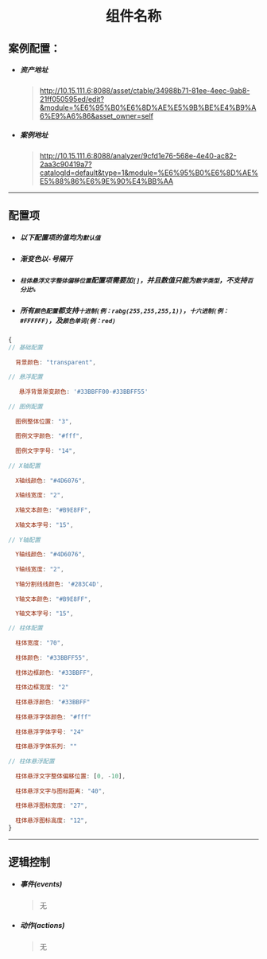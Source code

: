 <h1 align="center">组件名称</h1>

## 案例配置：

- ##### 资产地址

  > http://10.15.111.6:8088/asset/ctable/34988b71-81ee-4eec-9ab8-21ff050595ed/edit?&module=%E6%95%B0%E6%8D%AE%E5%9B%BE%E4%B9%A6%E9%A6%86&asset_owner=self

- ##### 案例地址

  > http://10.15.111.6:8088/analyzer/9cfd1e76-568e-4e40-ac82-2aa3c90419a7?catalogId=default&type=1&module=%E6%95%B0%E6%8D%AE%E5%88%86%E6%9E%90%E4%BB%AA

------

## 配置项

- ##### 以下配置项的值均为`默认值`

- ##### 渐变色以`-`号隔开

- ##### `柱体悬浮文字整体偏移位置`配置项需要加`[]`，并且数值只能为`数字类型`，不支持`百分比%`

- ##### 所有`颜色配置`都支持`十进制(例：rabg(255,255,255,1))`，`十六进制(例：#FFFFFF)`，及`颜色单词(例：red)`

```js
{
// 基础配置
    
  背景颜色: "transparent",
      
// 悬浮配置
      
   悬浮背景渐变颜色: '#33BBFF00-#33BBFF55'
      
// 图例配置
      
  图例整体位置: "3",
      
  图例文字颜色: "#fff",
      
  图例文字字号: "14",
      
// X轴配置
      
  X轴线颜色: "#4D6076",
      
  X轴线宽度: "2",
      
  X轴文本颜色: "#B9E8FF",
      
  X轴文本字号: "15",
      
// Y轴配置
      
  Y轴线颜色: "#4D6076",
      
  Y轴线宽度: "2",
      
  Y轴分割线线颜色: '#283C4D',
      
  Y轴文本颜色: "#B9E8FF",
      
  Y轴文本字号: "15",

// 柱体配置
      
  柱体宽度: "70",
      
  柱体颜色: "#33BBFF55",
      
  柱体边框颜色: "#33BBFF",
      
  柱体边框宽度: "2"
    
  柱体悬浮颜色: "#33BBFF"
    
  柱体悬浮字体颜色: "#fff"
    
  柱体悬浮字体字号: "24"
    
  柱体悬浮字体系列: ""
    
// 柱体悬浮配置
    
  柱体悬浮文字整体偏移位置: [0, -10],
      
  柱体悬浮文字与图标距离: "40",
      
  柱体悬浮图标宽度: "27",
      
  柱体悬浮图标高度: "12",
}
```

------

## 逻辑控制

- ##### 事件(events)

  > 无

- ##### 动作(actions)

  > 无
  
  
